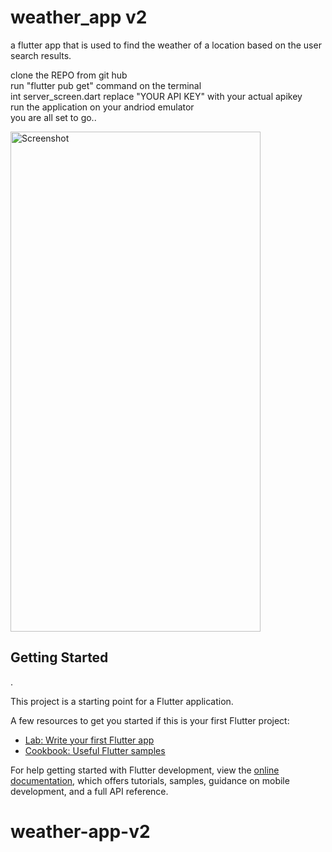 # weather_app v2
a flutter app that is used to find the weather of a location based on the user search results.

clone the REPO from git hub  
run "flutter pub get" command on the terminal  
int server_screen.dart replace "YOUR API KEY" with your actual apikey  
run the application on your andriod emulator  
you are all set to go..


<img src="https://github.com/Abhishek-jaison/weather-app-v2/assets/128037906/de27f3a9-6333-4d4d-97a2-9c6f82b66075" alt="Screenshot" width="400" height="800">


## Getting Started

.

This project is a starting point for a Flutter application.

A few resources to get you started if this is your first Flutter project:

- [Lab: Write your first Flutter app](https://docs.flutter.dev/get-started/codelab)
- [Cookbook: Useful Flutter samples](https://docs.flutter.dev/cookbook)

For help getting started with Flutter development, view the
[online documentation](https://docs.flutter.dev/), which offers tutorials,
samples, guidance on mobile development, and a full API reference.
# weather-app-v2
